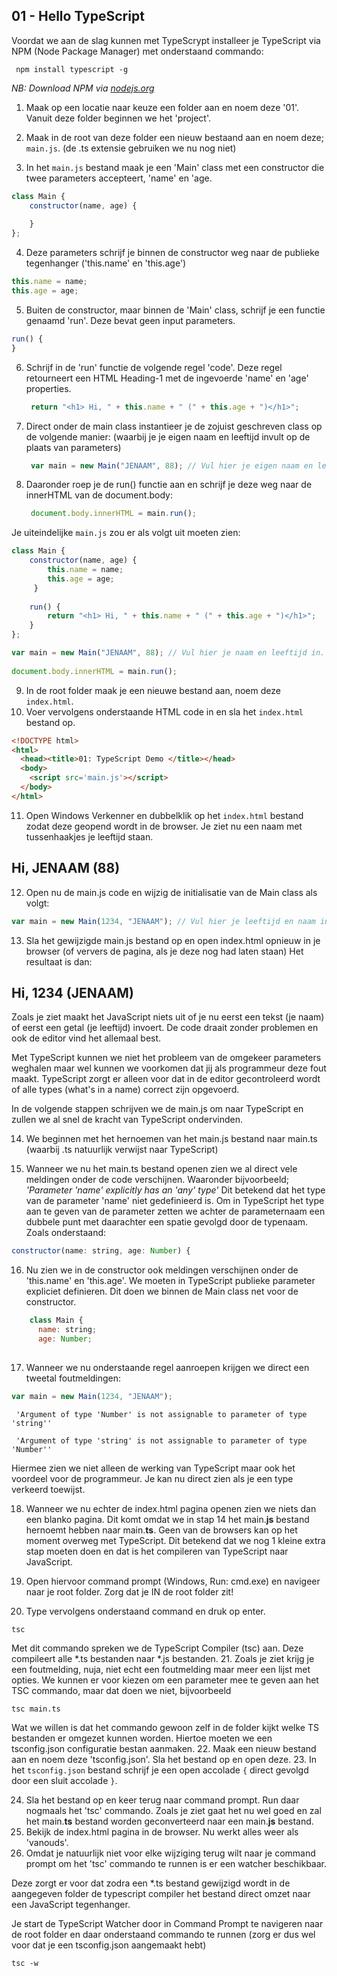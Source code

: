 ## 01 - Hello TypeScript

Voordat we aan de slag kunnen met TypeScrypt installeer je TypeScript via NPM (Node Package Manager) met onderstaand commando:

     npm install typescript -g

   *NB: Download NPM via [nodejs.org](https://nodejs.org/en/)*


1. Maak op een locatie naar keuze een folder aan en noem deze '01'. Vanuit deze folder beginnen we het 'project'.

2. Maak in de root van deze folder een nieuw bestaand aan en noem deze; `main.js`.  (de .ts extensie gebruiken we nu nog niet) 

3. In het `main.js` bestand maak je een 'Main' class met een constructor die twee parameters accepteert, 'name' en 'age. 
  ```javascript
  class Main {
      constructor(name, age) {
          
      }
  };
  ```
4. Deze parameters schrijf je binnen de constructor weg naar de publieke tegenhanger ('this.name' en 'this.age')
  ```javascript
  this.name = name;
  this.age = age;
  ```
  
5. Buiten de constructor, maar binnen de 'Main' class, schrijf je een functie genaamd 'run'. Deze bevat geen input parameters.
  ```javascript
  run() {
  }
  ```

6. Schrijf in de 'run' functie de volgende regel 'code'. Deze regel retourneert een HTML Heading-1 met de ingevoerde 'name' en 'age' properties.    
      ```javascript
       return "<h1> Hi, " + this.name + " (" + this.age + ")</h1>";  
      ```  
      
7. Direct onder de main class instantieer je de zojuist geschreven class op de volgende manier: (waarbij je je eigen naam en leeftijd invult op de plaats van parameters)
      ```javascript
       var main = new Main("JENAAM", 88); // Vul hier je eigen naam en leeftijd in.  
      ```  
8. Daaronder roep je de run() functie aan en schrijf je deze weg naar de innerHTML van de document.body:
      ```javascript
       document.body.innerHTML = main.run();  
      ```  
 Je uiteindelijke `main.js` zou er als volgt uit moeten zien:

 ```javascript
 class Main {
     constructor(name, age) {
         this.name = name;
         this.age = age;
      }
     
     run() {
         return "<h1> Hi, " + this.name + " (" + this.age + ")</h1>";
     }
 };
 
 var main = new Main("JENAAM", 88); // Vul hier je naam en leeftijd in.
     
 document.body.innerHTML = main.run();
 ```

9. In de root folder maak je een nieuwe bestand aan, noem deze `index.html`.
10. Voer vervolgens onderstaande HTML code in en sla het `index.html` bestand op. 
 ```html
 <!DOCTYPE html>
 <html>
   <head><title>01: TypeScript Demo </title></head>
   <body>
     <script src='main.js'></script>
   </body>
 </html>
 ```

11. Open Windows Verkenner en dubbelklik op het `index.html` bestand zodat deze geopend wordt in de browser. Je ziet nu een naam met tussenhaakjes je leeftijd staan.
  ## Hi, JENAAM (88)

12. Open nu de main.js code en wijzig de initialisatie van de Main class als volgt:
  ```javascript
  var main = new Main(1234, "JENAAM"); // Vul hier je leeftijd en naam in.
  ```

13. Sla het gewijzigde main.js bestand op en open index.html opnieuw in je browser (of ververs de pagina, als je deze nog had laten staan) Het resultaat is dan:
  ## Hi, 1234 (JENAAM)

  Zoals je ziet maakt het JavaScript niets uit of je nu eerst een tekst (je naam) of eerst een getal (je leeftijd) invoert. De code draait zonder problemen en ook de editor vind het allemaal best.
  
  Met TypeScript kunnen we niet het probleem van de omgekeer parameters weghalen maar wel kunnen we voorkomen dat jij als programmeur deze fout maakt. 
  TypeScript zorgt er alleen voor dat in de editor gecontroleerd wordt of alle types (what's in a name) correct zijn opgevoerd.
  
  In de volgende stappen schrijven we de main.js om naar TypeScript en zullen we al snel de kracht van TypeScript ondervinden.
  
14. We beginnen met het hernoemen van het main.js bestand naar main.ts (waarbij .ts natuurlijk verwijst naar TypeScript)

15. Wanneer we nu het main.ts bestand openen zien we al direct vele meldingen onder de code verschijnen. Waaronder bijvoorbeeld; *'Parameter 'name' explicitly has an 'any' type'* 
  Dit betekend dat het type van de parameter 'name' niet gedefinieerd is. Om in TypeScript het type aan te geven van de parameter zetten we achter de parameternaam een dubbele punt met daarachter een spatie gevolgd door de typenaam. Zoals onderstaand:
  ```javascript 
  constructor(name: string, age: Number) {
  ```
16. Nu zien we in de constructor ook meldingen verschijnen onder de 'this.name' en 'this.age'. We moeten in TypeScript publieke parameter expliciet definieren. 
  Dit doen we binnen de Main class net voor de constructor. 
  ```javascript
      class Main {
        name: string;
        age: Number;
        
  ```
 
17. Wanneer we nu onderstaande regel aanroepen krijgen we direct een tweetal foutmeldingen: 
  ```javascript
  var main = new Main(1234, "JENAAM");
  ```
  
  ```
   'Argument of type 'Number' is not assignable to parameter of type 'string''

   'Argument of type 'string' is not assignable to parameter of type 'Number''
  ```
  Hiermee zien we niet alleen de werking van TypeScript maar ook het voordeel voor de programmeur. Je kan nu direct zien als je een type verkeerd toewijst.
   
18. Wanneer we nu echter de index.html pagina openen zien we niets dan een blanko pagina.
  Dit komt omdat we in stap 14 het main.**js** bestand hernoemt hebben naar main.**ts**. Geen van de browsers kan op het moment overweg met TypeScript. 
  Dit betekend dat we nog 1 kleine extra stap moeten doen en dat is het compileren van TypeScript naar JavaScript.
  
19. Open hiervoor command prompt (Windows, Run: cmd.exe) en navigeer naar je root folder. Zorg dat je IN de root folder zit!
20. Type vervolgens onderstaand command en druk op enter.
  ```
  tsc
  ```
  Met dit commando spreken we de TypeScript Compiler (tsc) aan. Deze compileert alle *.ts bestanden naar *.js bestanden.
21. Zoals je ziet krijg je een foutmelding, nuja, niet echt een foutmelding maar meer een lijst met opties. 
  We kunnen er voor kiezen om een parameter mee te geven aan het TSC commando, maar dat doen we niet, bijvoorbeeld
  ```
  tsc main.ts
  ```
  Wat we willen is dat het commando gewoon zelf in de folder kijkt welke TS bestanden er omgezet kunnen worden.
  Hiertoe moeten we een tsconfig.json configuratie bestan aanmaken.
22. Maak een nieuw bestand aan en noem deze 'tsconfig.json'. Sla het bestand op en open deze.
23. In het `tsconfig.json` bestand  schrijf je een open accolade `{` direct gevolgd door een sluit accolade `}`.   
  
24. Sla het bestand op en keer terug naar command prompt. Run daar nogmaals het 'tsc' commando.
  Zoals je ziet gaat het nu wel goed en zal het main.**ts** bestand worden geconverteerd naar een main.**js** bestand.
25. Bekijk de index.html pagina in de browser. Nu werkt alles weer als 'vanouds'.
26. Omdat je natuurlijk niet voor elke wijziging terug wilt naar je command prompt om het 'tsc' commando te runnen is er een watcher beschikbaar.

  Deze zorgt er voor dat zodra een *.ts bestand gewijzigd wordt in de aangegeven folder de typescript compiler het bestand direct omzet naar een JavaScript tegenhanger.
  
  Je start de TypeScript Watcher door in Command Prompt te navigeren naar de root folder en daar onderstaand commando te runnen (zorg er dus wel voor dat je een tsconfig.json aangemaakt hebt)
  ```
  tsc -w
  ```